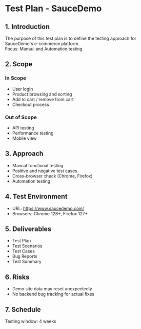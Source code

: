 # Test Plan - SauceDemo

## 1. Introduction
The purpose of this test plan is to define the testing approach for SauceDemo's e-commerce platform.  
Focus: Manaul and Automation testing

## 2. Scope
### In Scope
- User login
- Product browsing and sorting
- Add to cart / remove from cart
- Checkout process

### Out of Scope
- API testing
- Performance testing
- Mobile view

## 3. Approach
- Manual functional testing
- Positive and negative test cases
- Cross-browser check (Chrome, Firefox)
- Automation testing

## 4. Test Environment
- URL: https://www.saucedemo.com/
- Browsers: Chrome 128+, Firefox 127+

## 5. Deliverables
- Test Plan
- Test Scenarios
- Test Cases
- Bug Reports
- Test Summary

## 6. Risks
- Demo site data may reset unexpectedly
- No backend bug tracking for actual fixes

## 7. Schedule
Testing window: 4 weeks
